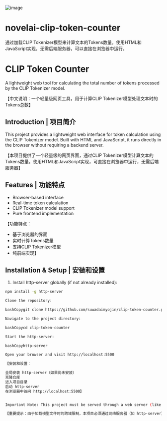 ![image](https://github.com/user-attachments/assets/1b9e017d-72b9-4cb8-a21e-602566bd9533)


# novelai-clip-token-counter
通过加载CLIP Tokenizer模型来计算文本的Tokens数量。使用HTML和JavaScript实现，无需后端服务器，可以直接在浏览器中运行。
# CLIP Token Counter

A lightweight web tool for calculating the total number of tokens processed by the CLIP Tokenizer model.

【中文说明：一个轻量级网页工具，用于计算CLIP Tokenizer模型处理文本时的Tokens总数】

## Introduction | 项目简介

This project provides a lightweight web interface for token calculation using the CLIP Tokenizer model. Built with HTML and JavaScript, it runs directly in the browser without requiring a backend server.

【本项目提供了一个轻量级的网页界面，通过CLIP Tokenizer模型计算文本的Tokens数量。使用HTML和JavaScript实现，可直接在浏览器中运行，无需后端服务器】

## Features | 功能特点

- Browser-based interface
- Real-time token calculation
- CLIP Tokenizer model support
- Pure frontend implementation

【功能特点：
- 基于浏览器的界面
- 实时计算Tokens数量
- 支持CLIP Tokenizer模型
- 纯前端实现】

## Installation & Setup | 安装和设置

1. Install http-server globally (if not already installed):
```bash
npm install -g http-server

Clone the repository:

bashCopygit clone https://github.com/suwadaimyojin/clip-token-counter.git

Navigate to the project directory:

bashCopycd clip-token-counter

Start the http-server:

bashCopyhttp-server

Open your browser and visit http://localhost:5500

【安装和设置：

全局安装 http-server（如果尚未安装）
克隆仓库
进入项目目录
启动 http-server
在浏览器中访问 http://localhost:5500】


Important Note: This project must be served through a web server (like http-server) due to CORS restrictions when loading the model files. Simply opening the HTML file directly in a browser will not work.

【重要提示：由于加载模型文件时的跨域限制，本项目必须通过网络服务器（如 http-server）来启动。直接在浏览器中打开 HTML 文件将无法正常工作】
